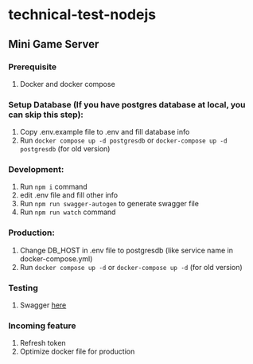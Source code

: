 # technical-test-nodejs

## Mini Game Server

### Prerequisite
1. Docker and docker compose


### Setup Database (If you have postgres database at local, you can skip this step):

1. Copy .env.example file to .env and fill database info
2. Run `docker compose up -d postgresdb` or `docker-compose up -d postgresdb` (for old version)

### Development:

1. Run `npm i` command
2. edit .env file and fill other info
3. Run `npm run swagger-autogen` to generate swagger file
4. Run `npm run watch` command

### Production:

1. Change DB_HOST in .env file to postgresdb (like service name in docker-compose.yml)
1. Run `docker compose up -d` or `docker-compose up -d` (for old version)

### Testing

1. Swagger [here](http://localhost:3001/doc)

### Incoming feature

1. Refresh token
2. Optimize docker file for production